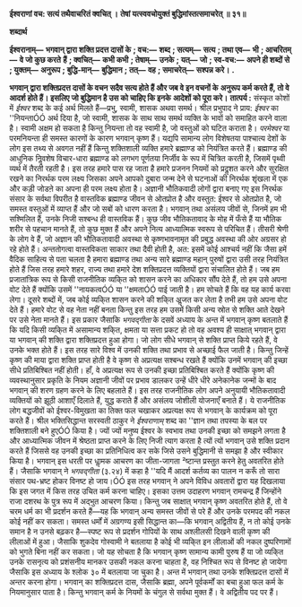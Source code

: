 **ईश्वराणां वच: सत्यं तथैवाचरितं क्वचित् ।** **तेषां यत्स्ववचोयुक्तं बुद्धिमांस्तत्समाचरेत् ॥ ३१॥** 

**शब्दार्थ** 

**ईश्वरानाम्—** **भगवान् द्वारा शक्ति प्रदत्त दासों के** **; वच:—** **शब्द** **; सत्यम्—** **सत्य** **; तथा एव—** **भी** **; आचरितम्—** **वे जो कुछ करते** **हैं** **; क्वचित्—** **कभी कभी** **; तेषाम्—** **उनके** **; यत्—** **जो** **; स्व-वच:—** **अपने ही शब्दों से** **; युक्तम्—** **अनुरूप** **; बुद्धि-मान्—** **बुद्धिमान** **; तत्—** **वह** **; समाचरेत्—** **सश्पन्न करे।** **.** 

**भगवान् द्वारा शक्तिप्रदत्त दासों के वचन सदैव सत्य होते हैं और जब वे इन वचनों के** **अनुरूप कर्म करते हैं, तो वे आदर्श होते हैं। इसलिए जो बुद्धिमान है उस को चाहिए कि इनके** **आदेशों को पूरा करे।** **तात्पर्य :** संस्कृत कोशों में *ईश्वर* शब्द के कई अर्थ मिलते हैं—प्रभु, स्वामी, शासक अथवा समर्थ। श्रील प्रभुपाद ने प्राय: *ईश्वर* का ''नियन्ताÓÓ अर्थ दिया है, जो स्वामी, शासक के साथ साथ समर्थ व्यक्ति के भावों को समाहित करने वाला है। स्वामी अक्षम हो सकता है किन्तु नियन्ता तो वह स्वामी है, जो वस्तुओं को घटित कराता है। *परमेश्वर* या परमनियन्ता ही समस्त कारणों के कारण भगवान् कृष्ण हैं। यद्यपि सामान्य लोग विशेषतया पाश्चात्य देशों के लोग इस तथ्य से अवगत नहीं हैं किन्तु शक्तिशाली व्यक्ति हमारे ब्रह्माण्ड को नियंत्रित करते हैं। ब्रह्माण्ड की आधुनिक निॢवशेष विचार-धारा ब्रह्माण्ड को लगभग पूर्णतया निर्जीव के रूप में चित्रित करती है, जिसमें पृथ्वी व्यर्थ में तैरती रहती है। इस तरह हमारे पास रह जाता है हमारे प्रजनन नियमों को प्रदॢशत करने और सुरक्षित रखने का निरर्थक परम लक्ष्य जिसका अपने आपको दुबारा जन्म देने से घटनाओं की निरर्थक शृंखला में एक और कड़ी जोडऩे का अपना ही परम लक्ष्य होता है। अज्ञानी भौतिकवादी लोगों द्वारा बनाए गए इस निरर्थक संसार के सर्वथा विपरीत है वास्तविक ब्रह्माण्ड जीवन से ओतप्रोत है और वस्तुत: ईश्वर से ओतप्रोत है, जो समस्त वस्तुओं में व्याप्त हैं और जो सबों को धारण करता है। भगवान् तथा असंलय जीवों से, जिनमें हम भी सश्मिलित हैं, उनके निजी सश्बन्ध ही वास्तविक हैं। कुछ जीव भौतिकतावाद के मोह में फँसे हैं या भौतिक शरीर से पहचान मानते हैं, तो कुछ मुक्त हैं और अपने नित्य आध्यात्मिक स्वरूप से परिचित हैं। तीसरी श्रेणी के लोग वे हैं, जो अज्ञान की भौतिकतावादी अवस्था से कृष्णभावनामृत की प्रबुद्ध अवस्था की ओर अग्रसर हो रहे होते हैं। अन्ततोगत्वा वास्तविकता साकार तथा दैवी होती है, अत: इसमें कोई आश्चर्य नहीं कि जैसा हमें वैदिक साहित्य से पता चलता है हमारा ब्रह्माण्ड तथा अन्य सारे ब्रह्माण्ड महान् पुरुषों द्वारा उसी तरह नियंत्रित होते हैं जिस तरह हमारे शहर, राज्य तथा हमारे देश शक्तिप्रदत्त व्यक्तियों द्वारा संचालित होते हैं। जब हम प्रजातांत्रिक रूप से किसी राजनीतिक व्यकि्त को शासन करने का अधिकार सौंप देते हैं, तो हम उसे अपना वोट देते हैं क्योंकि उसमें ''नायकत्वÓÓ या ''क्षमताÓÓ पाई जाती है। हम सोचते हैं कि वह यह कार्य करवा लेगा। दूसरे शब्दों में, जब कोई व्यकि्त शासन करने की शकि्त अॢजत कर लेता है तभी हम उसे अपना वोट देते हैं। हमारे वोट से वह नेता नहीं बनता किन्तु इस तरह हम उसमें किसी अन्य स्रोत से शक्ति आते देखने पर उसे नेता मानते हैं। इस प्रकार जैसाकि *भगवद्गीता* के दसवें अध्याय के अन्त में भगवान् कृष्ण बतलाते हैं कि यदि किसी व्यकि्त में असामान्य शकि्त, क्षमता या सत्ता प्रकट हो तो वह अवश्य ही साक्षात् भगवान् द्वारा या भगवान् की शक्ति द्वारा शक्तिप्रदत्त हुआ होगा। जो लोग सीधे भगवान् से शक्ति प्राप्त किये रहते हैं, वे उनके भक्त होते हैं। इस तरह सारे विश्व में उनकी शक्ति तथा प्रभाव से अच्छाई फैल जाती है। किन्तु जिन्हें कृष्ण की माया द्वारा शक्ति प्राप्त होती है वे कृष्ण से अप्रत्यक्ष सश्बन्ध रखते हैं क्योंकि उनमें भगवान् की इच्छा सीधे प्रतिबिश्बित नहीं होती। हाँ, वे अप्रत्यक्ष रूप से उनकी इच्छा प्रतिबिश्बित करते हैं क्योंकि कृष्ण की व्यवस्थानुसार प्रकृति के नियम अज्ञानी जीवों पर प्रभाव डालकर उन्हें धीरे धीरे अनेकानेक जन्मों के बाद भगवान् की शरण ग्रहण करने के लिए बहलाते हैं। इस तरह राजनीतिक लोग अपने अनुयायी भौतिकतावादी व्यक्तियों को झूठी आशाएँ दिलाते हैं, युद्ध कराते हैं और असंलय जोशीली योजनाएँ बनाते हैं। ये राजनीतिक लोग बद्धजीवों को ईश्वर-विमुखता का तिक्त फल चखाकर अप्रत्यक्ष रूप से भगवान् के कार्यक्रम को पूरा करते हैं। श्रील भक्तिसिद्धान्त सरस्वती ठाकुर ने *ईश्वराणाम्* शब्द का ''ज्ञान तथा तपस्या के बल पर शक्तिशाली बने हुएÓÓ किया है। ज्यों ज्यों मनुष्य ईश्वर के स्वभाव तथा उनकी इच्छा को समझने लगता है और आध्यात्मिक जीवन में श्रेष्ठता प्राप्त करने के लिए निजी त्याग करता है त्यों त्यों भगवान् उसे शक्ति प्रदान करते हैं जिससे वह उनकी इच्छा का प्रतिनिधित्व कर सके जिसे उसने बुद्धिमानी से समझा है और स्वीकार किया है। भगवान् इस धरती पर धाॢमक आचरण का जीता-जागता ²ष्टान्त प्रस्तुत करने हेतु अवतरित होते हैं। जैसाकि भगवान् ने *भगवद्गीता* (३.२४) में कहा है ''यदि मैं आदर्श कर्तव्य का पालन न करूँ तो सारा संसार पथ-भ्रष्ट होकर विनष्ट हो जाय।ÓÓ इस तरह भगवान् ने अपने विविध अवतारों द्वारा यह दिखलाया कि इस जगत में किस तरह उचित कर्म करना चाहिए। इसका उत्तम उदाहरण भगवान् रामचन्द्र हैं जिन्होंने राजा दशरथ के पुत्र रूप में अद्भुत आचरण किया। किन्तु जब साक्षात् भगवान् कृष्ण अवतरित होते हैं, तो वे चरम धर्म का भी प्रदर्शन करते हैं—यह कि भगवान् अन्य समस्त जीवों से परे हैं और उनके परमपद की नकल कोई नहीं कर सकता। समस्त धर्मों में अग्रगण्य इसी सिद्धान्त का—कि भगवान् अद्वितीय हैं, न तो कोई उनके समान है न उनसे बढ़कर है—स्पष्ट रूप से प्रदर्शन गोपियों के साथ अश्लीलसी दिखने वाली कृष्ण की लीलाओं में हुआ। जैसाकि शुकदेव गोस्वामी ने बतलाया है कोई भी व्यकि्त इन लीलाओं की नकल दुष्परिणामों को भुगते बिना नहीं कर सकता। जो यह सोचता है कि भगवान् कृष्ण सामान्य कामी पुरुष हैं या जो व्यकि्त उनके रासनृत्य को प्रशंसनीय मानकर उसकी नकल करना चाहता है, वह निश्चित रूप से विनष्ट हो जायेगा जैसाकि इस अध्याय के श्लोक ३० में बतलाया जा चुका है। अन्त में भगवान् तथा उनके शक्तिप्रदत्त दासों में अन्तर करना होगा। भगवान् का शक्तिप्रदत्त दास, जैसाकि ब्रह्मा, अपने पूर्वकर्मों का बचा हुआ फल कर्म के नियमानुसार पाता है। किन्तु भगवान् कर्म के नियमों के चंगुल से सर्वथा मुक्त हैं। वे अद्वितीय पद पर हैं।  